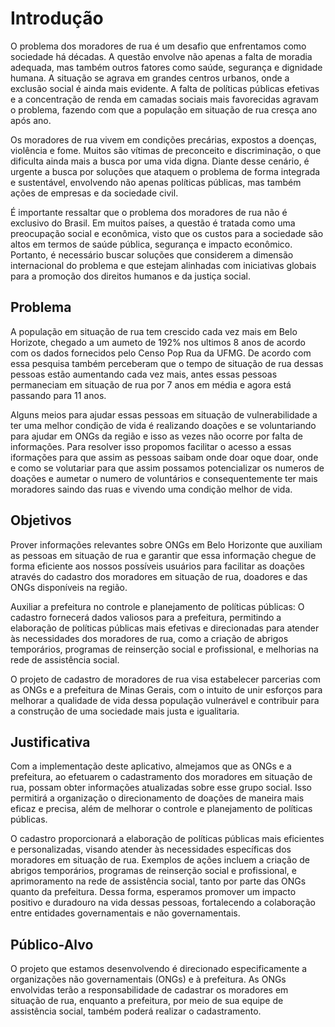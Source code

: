 # Introdução

O problema dos moradores de rua é um desafio que enfrentamos como sociedade há décadas. A questão envolve não apenas a falta de moradia adequada, mas também outros fatores como saúde, segurança e dignidade humana. A situação se agrava em grandes centros urbanos, onde a exclusão social é ainda mais evidente. A falta de políticas públicas efetivas e a concentração de renda em camadas sociais mais favorecidas agravam o problema, fazendo com que a população em situação de rua cresça ano após ano.

Os moradores de rua vivem em condições precárias, expostos a doenças, violência e fome. Muitos são vítimas de preconceito e discriminação, o que dificulta ainda mais a busca por uma vida digna. Diante desse cenário, é urgente a busca por soluções que ataquem o problema de forma integrada e sustentável, envolvendo não apenas políticas públicas, mas também ações de empresas e da sociedade civil.

É importante ressaltar que o problema dos moradores de rua não é exclusivo do Brasil. Em muitos países, a questão é tratada como uma preocupação social e econômica, visto que os custos para a sociedade são altos em termos de saúde pública, segurança e impacto econômico. Portanto, é necessário buscar soluções que considerem a dimensão internacional do problema e que estejam alinhadas com iniciativas globais para a promoção dos direitos humanos e da justiça social.

## Problema

A população em situação de rua tem crescido cada vez mais em Belo Horizote, chegado a um aumeto de 192% nos ultimos 8 anos de acordo com os dados fornecidos pelo Censo Pop Rua da UFMG. De acordo com essa pesquisa também perceberam que o tempo de situação de rua dessas pessoas estão aumentando cada vez mais, antes essas pessoas permaneciam em situação de rua por 7 anos em média e agora está passando para 11 anos.

Alguns meios para ajudar essas pessoas em situação de vulnerabilidade a ter uma melhor condição de vida é realizando doações e se voluntariando para ajudar em ONGs da região e isso as vezes não ocorre por falta de informações. Para resolver isso propomos facilitar o acesso a essas iformações para que assim as pessoas saibam onde doar oque doar, onde e como se volutariar para que assim possamos potencializar os numeros de doações e aumetar o numero de voluntários e consequentemente ter mais moradores saindo das ruas e vivendo uma condição melhor de vida.

## Objetivos
Prover informações relevantes sobre ONGs em Belo Horizonte que auxiliam as pessoas em situação de rua e garantir que essa informação chegue de forma eficiente aos nossos possíveis usuários para facilitar as doações através do cadastro dos moradores em situação de rua, doadores e das ONGs disponíveis na região.

Auxiliar a prefeitura no controle e planejamento de políticas públicas: O cadastro fornecerá dados valiosos para a prefeitura, permitindo a elaboração de políticas públicas mais efetivas e direcionadas para atender às necessidades dos moradores de rua, como a criação de abrigos temporários, programas de reinserção social e profissional, e melhorias na rede de assistência social. 

O projeto de cadastro de moradores de rua visa estabelecer parcerias com as ONGs e a prefeitura de Minas Gerais, com o intuito de unir esforços para melhorar a qualidade de vida dessa população vulnerável e contribuir para a construção de uma sociedade mais justa e igualitaria. 

## Justificativa

Com a implementação deste aplicativo, almejamos que as ONGs e a prefeitura, ao efetuarem o cadastramento dos moradores em situação de rua, possam obter informações atualizadas sobre esse grupo social. Isso permitirá a organização o direcionamento de doações de maneira mais eficaz e precisa, além de melhorar o controle e planejamento de políticas públicas.

O cadastro proporcionará a elaboração de políticas públicas mais eficientes e personalizadas, visando atender às necessidades específicas dos moradores em situação de rua. Exemplos de ações incluem a criação de abrigos temporários, programas de reinserção social e profissional, e aprimoramento na rede de assistência social, tanto por parte das ONGs quanto da prefeitura. Dessa forma, esperamos promover um impacto positivo e duradouro na vida dessas pessoas, fortalecendo a colaboração entre entidades governamentais e não governamentais.

## Público-Alvo

O projeto que estamos desenvolvendo é direcionado especificamente a organizações não governamentais (ONGs) e à prefeitura. As ONGs envolvidas terão a responsabilidade de cadastrar os moradores em situação de rua, enquanto a prefeitura, por meio de sua equipe de assistência social, também poderá realizar o cadastramento.  
